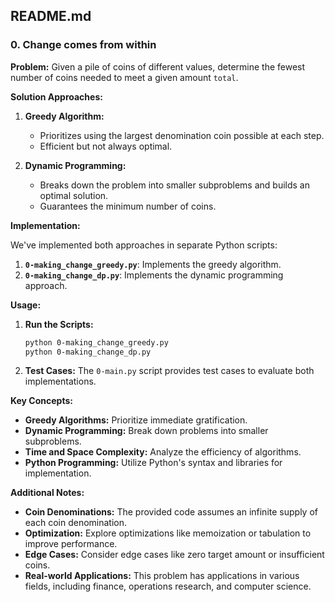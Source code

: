 ## **README.md**

### **0. Change comes from within**

**Problem:**
Given a pile of coins of different values, determine the fewest number of coins needed to meet a given amount `total`.

**Solution Approaches:**

1. **Greedy Algorithm:**
   * Prioritizes using the largest denomination coin possible at each step.
   * Efficient but not always optimal.

2. **Dynamic Programming:**
   * Breaks down the problem into smaller subproblems and builds an optimal solution.
   * Guarantees the minimum number of coins.

**Implementation:**

We've implemented both approaches in separate Python scripts:

1. **`0-making_change_greedy.py`**: Implements the greedy algorithm.
2. **`0-making_change_dp.py`**: Implements the dynamic programming approach.

**Usage:**

1. **Run the Scripts:**
   ```bash
   python 0-making_change_greedy.py
   python 0-making_change_dp.py
   ```

2. **Test Cases:**
   The `0-main.py` script provides test cases to evaluate both implementations.

**Key Concepts:**

- **Greedy Algorithms:** Prioritize immediate gratification.
- **Dynamic Programming:** Break down problems into smaller subproblems.
- **Time and Space Complexity:** Analyze the efficiency of algorithms.
- **Python Programming:** Utilize Python's syntax and libraries for implementation.

**Additional Notes:**

- **Coin Denominations:** The provided code assumes an infinite supply of each coin denomination.
- **Optimization:** Explore optimizations like memoization or tabulation to improve performance.
- **Edge Cases:** Consider edge cases like zero target amount or insufficient coins.
- **Real-world Applications:** This problem has applications in various fields, including finance, operations research, and computer science.
